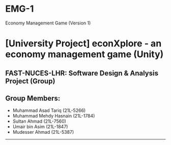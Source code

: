 # EMG-1
 Economy Management Game (Version 1)

# [University Project] econXplore - an economy management game (Unity)
FAST-NUCES-LHR: Software Design & Analysis Project (Group)
---
## Group Members:
+ Muhammad Asad Tariq (21L-5266)
+ Muhammad Mehdy Hasnain (21L-1784)
+ Sultan Ahmad (21L-7560)
+ Umair bin Asim (21L-1847)
+ Mudesser Ahmad (21L-5387)
---
